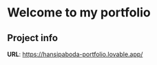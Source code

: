 # Welcome to my portfolio

## Project info

**URL**: https://hansipaboda-portfolio.lovable.app/






